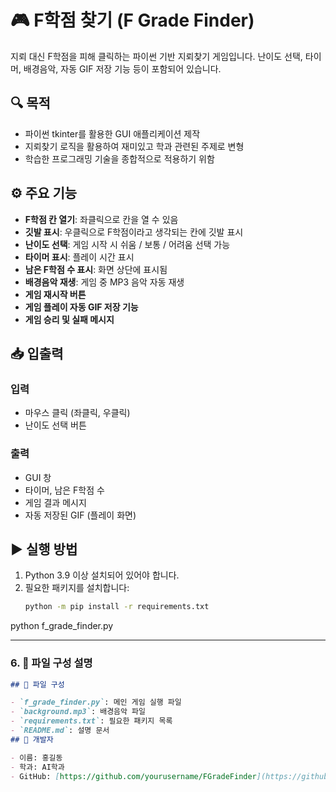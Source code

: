 # 🎮 F학점 찾기 (F Grade Finder)

지뢰 대신 F학점을 피해 클릭하는 파이썬 기반 지뢰찾기 게임입니다.
난이도 선택, 타이머, 배경음악, 자동 GIF 저장 기능 등이 포함되어 있습니다.
## 🔍 목적

- 파이썬 tkinter를 활용한 GUI 애플리케이션 제작
- 지뢰찾기 로직을 활용하여 재미있고 학과 관련된 주제로 변형
- 학습한 프로그래밍 기술을 종합적으로 적용하기 위함
## ⚙️ 주요 기능

- **F학점 칸 열기**: 좌클릭으로 칸을 열 수 있음
- **깃발 표시**: 우클릭으로 F학점이라고 생각되는 칸에 깃발 표시
- **난이도 선택**: 게임 시작 시 쉬움 / 보통 / 어려움 선택 가능
- **타이머 표시**: 플레이 시간 표시
- **남은 F학점 수 표시**: 화면 상단에 표시됨
- **배경음악 재생**: 게임 중 MP3 음악 자동 재생
- **게임 재시작 버튼**
- **게임 플레이 자동 GIF 저장 기능**
- **게임 승리 및 실패 메시지**
## 📥 입출력

### 입력
- 마우스 클릭 (좌클릭, 우클릭)
- 난이도 선택 버튼

### 출력
- GUI 창
- 타이머, 남은 F학점 수
- 게임 결과 메시지
- 자동 저장된 GIF (플레이 화면)
## ▶️ 실행 방법

1. Python 3.9 이상 설치되어 있어야 합니다.
2. 필요한 패키지를 설치합니다:
   ```bash
   python -m pip install -r requirements.txt
python f_grade_finder.py

---

### 6. 📁 **파일 구성 설명**
```markdown
## 📁 파일 구성

- `f_grade_finder.py`: 메인 게임 실행 파일
- `background.mp3`: 배경음악 파일
- `requirements.txt`: 필요한 패키지 목록
- `README.md`: 설명 문서
## 🙋 개발자

- 이름: 홍길동
- 학과: AI학과
- GitHub: [https://github.com/yourusername/FGradeFinder](https://github.com/yourusername/FGradeFinder)
